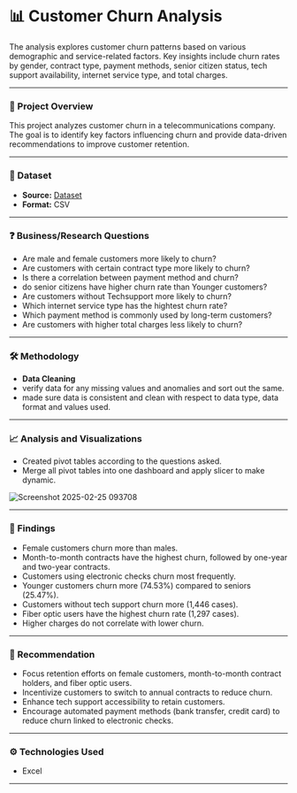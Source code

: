 # 📊 Customer Churn Analysis
The analysis explores customer churn patterns based on various demographic and service-related factors. Key insights include churn rates by gender, contract type, payment methods, senior citizen status, tech support availability, internet service type, and total charges. 

---

### 🧠 Project Overview

This project analyzes customer churn in a telecommunications company. The goal is to identify key factors influencing churn and provide data-driven recommendations to improve customer retention.

---

### 📂 Dataset

- **Source:** <a href = "https://github.com/ikechidiogo19/Telsco-churn-analysis/blob/main/Telsco%20analysis.xlsx">Dataset</a>
- **Format:** CSV
---

### ❓ Business/Research Questions
- Are male and female customers more likely to churn?
- Are customers with certain contract type more likely to churn?
- Is there a correlation between payment method and churn?
- do senior citizens have higher churn rate than Younger customers?
- Are customers without  Techsupport more likely to churn?
- Which internet service type has the hightest churn rate?
- Which payment method is commonly used by long-term customers?
- Are customers with higher total charges less likely to churn?

---

### 🛠 Methodology
- **Data Cleaning**
- verify data for any missing values and anomalies and sort out the same.
- made sure data is consistent and clean with respect to data type, data format and values used.

---

### 📈 Analysis and Visualizations

- Created pivot tables according to the questions asked.
- Merge all pivot tables into one dashboard and apply slicer to make dynamic.
  

![Screenshot 2025-02-25 093708](https://github.com/user-attachments/assets/2b4855b5-5d53-41ca-b98d-3169e896a79f)

---

### 📌 Findings
- Female customers churn more than males.
- Month-to-month contracts have the highest churn, followed by one-year and two-year contracts.
- Customers using electronic checks churn most frequently.
- Younger customers churn more (74.53%) compared to seniors (25.47%).
- Customers without tech support churn more (1,446 cases).
- Fiber optic users have the highest churn rate (1,297 cases).
- Higher charges do not correlate with lower churn.

---

### 🧾 Recommendation
- Focus retention efforts on female customers, month-to-month contract holders, and fiber optic users.
- Incentivize customers to switch to annual contracts to reduce churn.
- Enhance tech support accessibility to retain customers.
- Encourage automated payment methods (bank transfer, credit card) to reduce churn linked to electronic checks.

---

### ⚙️ Technologies Used

- Excel

---


